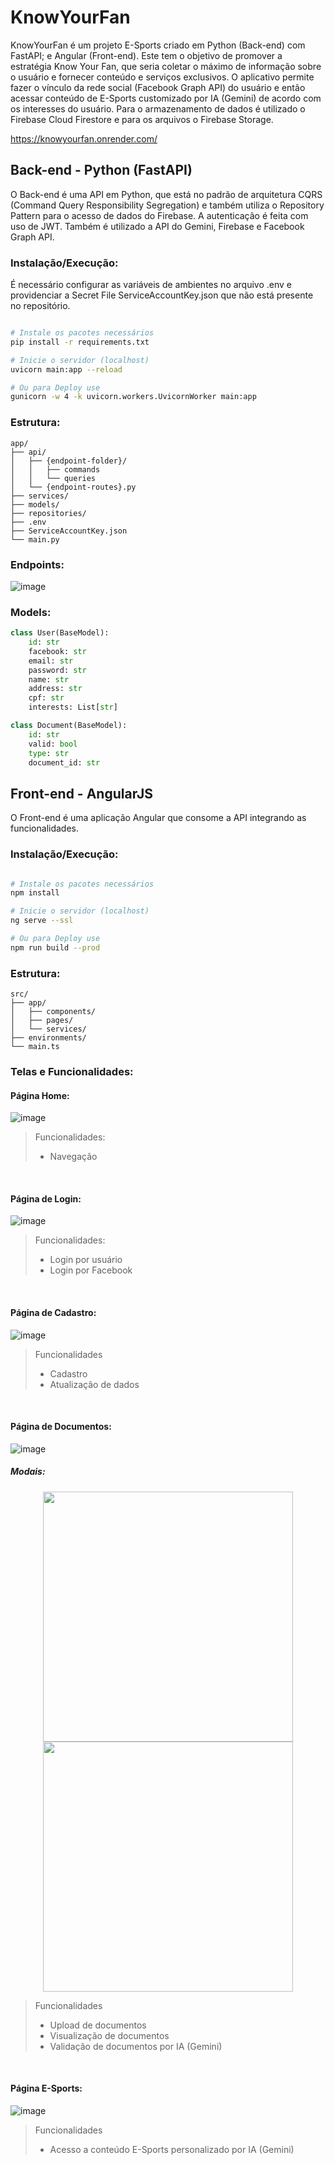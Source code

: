 # KnowYourFan

KnowYourFan é um projeto E-Sports criado em Python (Back-end) com FastAPI; e Angular (Front-end).
Este tem o objetivo de promover a estratégia  Know Your Fan, que seria coletar o máximo de informação sobre o usuário e fornecer conteúdo e serviços exclusivos.
O aplicativo permite fazer o vínculo da rede social (Facebook Graph API) do usuário e então acessar conteúdo de E-Sports customizado por IA (Gemini) de acordo com os interesses do usuário.
Para o armazenamento de dados é utilizado o Firebase Cloud Firestore e para os arquivos o Firebase Storage.

https://knowyourfan.onrender.com/

## Back-end - Python (FastAPI)
O Back-end é uma API em Python, que está no padrão de arquitetura CQRS (Command Query Responsibility Segregation) e também utiliza o Repository Pattern para o acesso de dados do Firebase.
A autenticação é feita com uso de JWT. Também é utilizado a API do Gemini, Firebase e Facebook Graph API.

### Instalação/Execução:
É necessário configurar as variáveis de ambientes no arquivo .env e providenciar a Secret File ServiceAccountKey.json que não está presente no repositório.
```bash

# Instale os pacotes necessários
pip install -r requirements.txt

# Inicie o servidor (localhost)
uvicorn main:app --reload

# Ou para Deploy use
gunicorn -w 4 -k uvicorn.workers.UvicornWorker main:app

```

### Estrutura:  

```text
app/
├── api/
│   ├── {endpoint-folder}/
│   │   ├── commands
│   │   └── queries
│   └── {endpoint-routes}.py
├── services/
├── models/
├── repositories/
├── .env
├── ServiceAccountKey.json
└── main.py
```

### Endpoints:
![image](https://github.com/user-attachments/assets/e947ae4f-d84e-44dc-a0fe-786a3feb4605)

### Models:
```python
class User(BaseModel):
    id: str
    facebook: str
    email: str
    password: str
    name: str
    address: str
    cpf: str
    interests: List[str]

class Document(BaseModel):
    id: str
    valid: bool
    type: str
    document_id: str
```


## Front-end - AngularJS
O Front-end é uma aplicação Angular que consome a API integrando as funcionalidades.

### Instalação/Execução:
```bash

# Instale os pacotes necessários
npm install

# Inicie o servidor (localhost)
ng serve --ssl

# Ou para Deploy use
npm run build --prod

```

### Estrutura:  

```text
src/
├── app/
│   ├── components/
│   ├── pages/
│   └── services/
├── environments/
└── main.ts
```

### Telas e Funcionalidades:

#### Página Home:
![image](https://github.com/user-attachments/assets/e869de6e-f992-425b-957b-fdda35f44092)
> Funcionalidades:
> - Navegação
<br>

#### Página de Login:
![image](https://github.com/user-attachments/assets/1dbd3a93-3c81-4c53-bd26-f58c1aba0036)
> Funcionalidades:
> - Login por usuário
> - Login por Facebook
<br>

#### Página de Cadastro:
![image](https://github.com/user-attachments/assets/fb9ba135-2b72-41ec-916d-a170f04c7e78)
> Funcionalidades
> - Cadastro
> - Atualização de dados
<br>

#### Página de Documentos:
![image](https://github.com/user-attachments/assets/8b9ffdca-f188-4276-a36b-be3a0c2e79a0)
##### Modais:
<p align="center">
  <img src="https://github.com/user-attachments/assets/30667621-a2d1-4e80-a16d-de72858181b8" width="400"/>
  <img src="https://github.com/user-attachments/assets/a2dd3639-1b0e-4b78-b6fd-d24be8a16762" width="400"/>
</p>

> Funcionalidades
> - Upload de documentos
> - Visualização de documentos
> - Validação de documentos por IA (Gemini)
<br>

#### Página E-Sports:
![image](https://github.com/user-attachments/assets/3f055b21-0dac-4945-b95a-526fd2351305)
> Funcionalidades
> - Acesso a conteúdo E-Sports personalizado por IA (Gemini)
<br>
